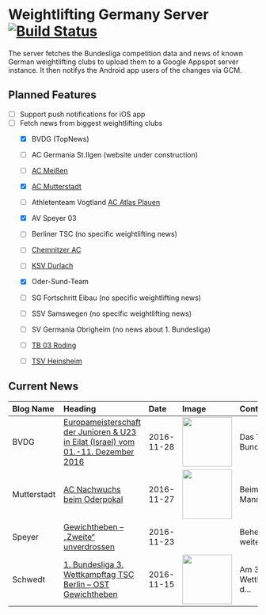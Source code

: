 # Weightlifting Germany Server [![Build Status](https://travis-ci.org/WGierke/weightlifting_germany_server.svg?branch=master)](https://travis-ci.org/WGierke/weightlifting_germany_server)

The server fetches the Bundesliga competition data and news of known German weightlifting clubs to upload them to a Google Appspot server instance.
It then notifys the Android app users of the changes via GCM.

## Planned Features
- [ ] Support push notifications for iOS app  
- [ ] Fetch news from biggest weightlifting clubs
    - [X] BVDG (TopNews)
    - [ ] AC Germania St.Ilgen (website under construction)
    - [ ] [AC Meißen](http://www.ac-meissen.de/index.php?start=1)
    - [X] [AC Mutterstadt](http://www.ac-mutterstadt.de/index.php?start=1)
    - [ ] Athletenteam Vogtland [AC Atlas Plauen](https://acatlas.wordpress.com/)
    - [X] AV Speyer 03
    - [ ] Berliner TSC (no specific weightlifting news)
    - [ ] [Chemnitzer AC](http://chemnitzer-athletenclub.de/aktuelles/news/page/1/)
    - [ ] [KSV Durlach](http://ksvdurlach.de/news?page_n54=1)
    - [X] Oder-Sund-Team
    - [ ] SG Fortschritt Eibau (no specific weightlifting news)
    - [ ] SSV Samswegen (no specific weightlifting news)
    - [ ] SV Germania Obrigheim (no news about 1. Bundesliga)
    - [ ] [TB 03 Roding](http://www.tb03-gewichtheben.de/page/1/)
    - [ ] [TSV Heinsheim](http://gewichtheben.tsv-heinsheim.de/index.php?start=1)


## Current News

| Blog Name   | Heading                                                                                                                                                                                                | Date       | Image                                                                                                                            | Content                 |
|:------------|:-------------------------------------------------------------------------------------------------------------------------------------------------------------------------------------------------------|:-----------|:---------------------------------------------------------------------------------------------------------------------------------|:------------------------|
| BVDG        | [Europameisterschaft der Junioren & U23 in Eilat (Israel) vom 01.-11. Dezember 2016](http://www.german-weightlifting.de/europameisterschaft-der-junioren-u23-in-eilat-israel-vom-01-11-dezember-2016/) | 2016-11-28 | <img src='http://www.german-weightlifting.de/wp-content/uploads/2016/11/Rabenberg-Team-GER.png' width='100px'/>                  | Das Team des Bundesv... |
| Mutterstadt | [AC Nachwuchs beim Oderpokal](http://www.ac-mutterstadt.de/index.php?start=0&heading=73b136270018ce2f45a625845f9541f11480201200.0)                                                                     | 2016-11-27 | <img src='http://www.ac-mutterstadt.de//images/Oderpokal.jpg' width='100px'/>                                                    | Beim mit Mannschafte... |
| Speyer      | [Gewichtheben – „Zweite“ unverdrossen](http://www.av03-speyer.de/2016/11/gewichtheben-zweite-unverdrossen/)                                                                                            | 2016-11-23 |                                                                                                                                  | Beherrscht weiterhin... |
| Schwedt     | [1. Bundesliga 3. Wettkampftag TSC Berlin – OST Gewichtheben](http://gewichtheben.blauweiss65-schwedt.de/?p=7348)                                                                                      | 2016-11-15 | <img src='http://gewichtheben.blauweiss65-schwedt.de/wp-content/uploads/2009/02/Oder-Sund-Team-2013-300x169.jpg' width='100px'/> | Am 3. Wettkampftag d... |